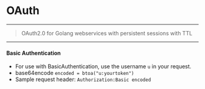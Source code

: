 # OAuth
---

> OAuth2.0 for Golang webservices with persistent sessions with TTL
---

#### Basic Authentication
- For use with BasicAuthentication, use the username `u` in your request.
- base64encode `encoded = btoa("u:yourtoken")`
- Sample request header: `Authorization:Basic encoded`
